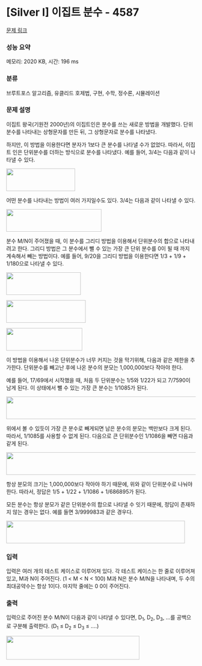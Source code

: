# [Silver I] 이집트 분수 - 4587 

[문제 링크](https://www.acmicpc.net/problem/4587) 

### 성능 요약

메모리: 2020 KB, 시간: 196 ms

### 분류

브루트포스 알고리즘, 유클리드 호제법, 구현, 수학, 정수론, 시뮬레이션

### 문제 설명

<p>
	이집트 왕국(기원전 2000년)의 이집트인은 분수를 쓰는 새로운 방법을 개발했다. 단위분수를 나타내는 상형문자를 만든 뒤, 그 상형문자로 분수를 나타냈다.</p>

<p>
	하지만, 이 방법을 이용한다면 분자가 1보다 큰 분수를 나타낼 수가 없었다. 따라서, 이집트 인은 단위분수를 더하는 방식으로 분수를 나타냈다. 예를 들어, 3/4는 다음과 같이 나타낼 수 있다.</p>

<p>
	<img alt="" src="https://www.acmicpc.net/upload/images/34.png" style="width: 183px; height: 60px;"></p>

<p>
	어떤 분수를 나타내는 방법이 여러 가지일수도 있다. 3/4는 다음과 같이 나타낼 수 있다.</p>

<p>
	<img alt="" src="https://www.acmicpc.net/upload/images/342.png" style="width: 253px; height: 60px;"></p>

<p>
	분수 M/N이 주어졌을 때, 이 분수를 그리디 방법을 이용해서 단위분수의 합으로 나타내려고 한다. 그리디 방법은 그 분수에서 뺄 수 있는 가장 큰 단위 분수를 0이 될 때 까지 계속해서 빼는 방법이다. 예를 들어, 9/20을 그리디 방법을 이용한다면 1/3 + 1/9 + 1/180으로 나타낼 수 있다.</p>

<p>
	<img alt="" src="https://www.acmicpc.net/upload/images/9201.png" style="width: 198px; height: 60px;"></p>
<p>
	<img alt="" src="https://www.acmicpc.net/upload/images/9202.png" style="width: 211px; height: 60px;"></p>
<p>
	<img alt="" src="https://www.acmicpc.net/upload/images/9203.png" style="width: 202px; height: 60px;"></p>

<p>
	이 방법을 이용해서 나온 단위분수가 너무 커지는 것을 막기위해, 다음과 같은 제한을 추가한다. 단위분수를 빼고난 후에 나온 분수의 분모는 1,000,000보다 작아야 한다.</p>

<p>
	예를 들어, 17/69에서 시작했을 때, 처음 두 단위분수는 1/5와 1/22가 되고 7/7590이 남게 된다. 이 상태에서 뺄 수 있는 가장 큰 분수는 1/1085가 된다.</p>

<p>
	<img alt="" src="https://www.acmicpc.net/upload/images/77590.png" style="width: 582px; height: 60px;"></p>

<p>
	위에서 볼 수 있듯이 가장 큰 분수로 빼게되면 남은 분수의 분모는 백만보다 크게 된다. 따라서, 1/1085를 사용할 수 없게 된다. 다음으로 큰 단위분수인 1/1086을 빼면 다음과 같게 된다.</p>

<p>
	<img alt="" src="https://www.acmicpc.net/upload/images/775902.png" style="width: 708px; height: 60px;"></p>

<p>
	항상 분모의 크기는 1,000,000보다 작아야 하기 때문에, 위와 같이 단위분수로 나눠야 한다. 따라서, 정답은 1/5 + 1/22 + 1/1086 + 1/686895가 된다.</p>

<p>
	모든 분수는 항상 분모가 같은 단위분수의 합으로 나타낼 수 잇기 때문에, 정답이 존재하지 않는 경우는 없다. 예를 들면 3/999983과 같은 경우다.</p>

<p>
	<img alt="" src="https://www.acmicpc.net/upload/images/3999983.png" style="width: 475px; height: 60px;"></p>

### 입력 

 <p>
	입력은 여러 개의 테스트 케이스로 이루어져 있다. 각 테스트 케이스는 한 줄로 이루어져 있고, M과 N이 주어진다. (1 < M < N < 100) M과 N은 분수 M/N을 나타내며, 두 수의 최대공약수는 항상 1이다. 마지막 줄에는 0 0이 주어진다.</p>

### 출력 

 <p>
	입력으로 주어진 분수 M/N이 다음과 같이 나타낼 수 있다면, D<sub>1</sub>, D<sub>2</sub>, D<sub>3</sub>, ...를 공백으로 구분해 출력한다. (D<sub>1</sub> ≤ D<sub>2</sub> ≤ D<sub>3</sub> ≤ ....)</p>
<p>
	<img alt="" src="/upload/images/output.png" style="width: 354px; height: 63px;"></p>

